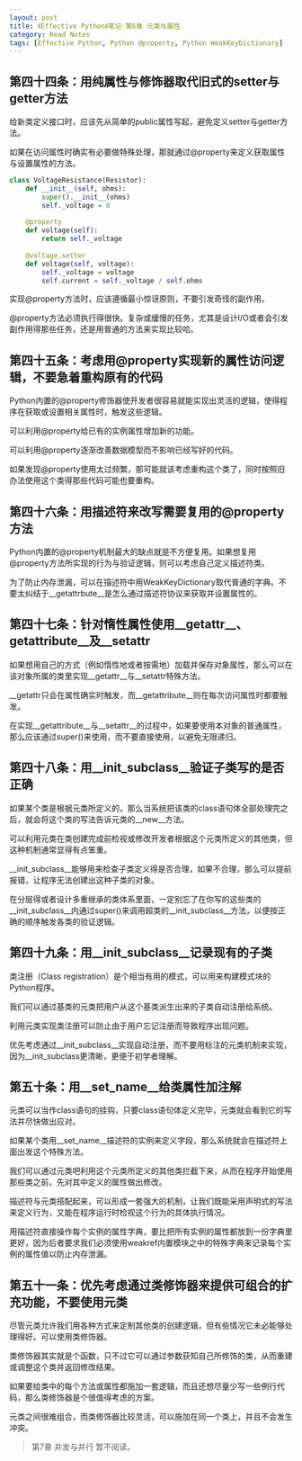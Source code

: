 ```yaml
---
layout: post
title: 《Effective Python》笔记-第6章 元类与属性
category: Read Notes
tags: [Effective Python, Python @property, Python WeakKeyDictionary]
---
```


## 第四十四条：用纯属性与修饰器取代旧式的setter与getter方法

给新类定义接口时，应该先从简单的public属性写起，避免定义setter与getter方法。

如果在访问属性时确实有必要做特殊处理，那就通过@property来定义获取属性与设置属性的方法。

~~~python
class VoltageResistance(Resistor):
    def __init__(self, ohms):
        super().__init__(ohms)
        self._voltage = 0
    
    @property
    def voltage(self):
        return self._voltage
    
    @voltage.setter
    def voltage(self, voltage):
        self._voltage = voltage
        self.current = self._voltage / self.ohms
~~~

实现@property方法时，应该遵循最小惊讶原则，不要引发奇怪的副作用。

@property方法必须执行得很快。复杂或缓慢的任务，尤其是设计I/O或者会引发副作用得那些任务，还是用普通的方法来实现比较哈。

## 第四十五条：考虑用@property实现新的属性访问逻辑，不要急着重构原有的代码

Python内置的@property修饰器使开发者很容易就能实现出灵活的逻辑，使得程序在获取或设置相关属性时，触发这些逻辑。

可以利用@property给已有的实例属性增加新的功能。

可以利用@property逐渐改善数据模型而不影响已经写好的代码。

如果发现@property使用太过频繁，那可能就该考虑重构这个类了，同时按照旧办法使用这个类得那些代码可能也要重构。

## 第四十六条：用描述符来改写需要复用的@property方法

Python内置的@property机制最大的缺点就是不方便复用。如果想复用@property方法所实现的行为与验证逻辑，则可以考虑自己定义描述符类。

为了防止内存泄漏，可以在描述符中用WeakKeyDictionary取代普通的字典。不要太纠结于__getattrbute__是怎么通过描述符协议来获取并设置属性的。

## 第四十七条：针对惰性属性使用__getattr__、__getattribute__及__setattr__

如果想用自己的方式（例如惰性地或者按需地）加载并保存对象属性，那么可以在该对象所属的类里实现__getattr__与__setattr特殊方法。

__getattr只会在属性确实时触发，而__getattribute__则在每次访问属性时都要触发。

在实现__getattribute__与__setattr__的过程中，如果要使用本对象的普通属性，那么应该通过super()来使用，而不要直接使用，以避免无限递归。

## 第四十八条：用__init_subclass__验证子类写的是否正确

如果某个类是根据元类所定义的，那么当系统把该类的class语句体全部处理完之后，就会将这个类的写法告诉元类的__new__方法。

可以利用元类在类创建完成前检视或修改开发者根据这个元类所定义的其他类，但这种机制通常显得有点笨重。

__init_subclass__能够用来检查子类定义得是否合理，如果不合理，那么可以提前报错，让程序无法创建出这种子类的对象。

在分层得或者设计多重继承的类体系里面，一定别忘了在你写的这些类的__init_subclass__内通过super()来调用超类的__init_subclass__方法，以便按正确的顺序触发各类的验证逻辑。

## 第四十九条：用__init_subclass__记录现有的子类

类注册（Class registration）是个相当有用的模式，可以用来构建模式块的Python程序。

我们可以通过基类的元类把用户从这个基类派生出来的子类自动注册给系统。

利用元类实现类注册可以防止由于用户忘记注册而导致程序出现问题。

优先考虑通过__init_subclass__实现自动注册，而不要用标注的元类机制来实现，因为__init_subclass更清晰，更便于初学者理解。

## 第五十条：用__set_name__给类属性加注解

元类可以当作class语句的挂钩，只要class语句体定义完毕，元类就会看到它的写法并尽快做出应对。

如果某个类用__set_name__描述符的实例来定义字段，那么系统就会在描述符上面出发这个特殊方法。

我们可以通过元类吧利用这个元类所定义的其他类拦截下来，从而在程序开始使用那些类之前，先对其中定义的属性做出修改。

描述符与元类搭配起来，可以形成一套强大的机制，让我们既能采用声明式的写法来定义行为，又能在程序运行时检视这个行为的具体执行情况。

用描述符直接操作每个实例的属性字典，要比把所有实例的属性都放到一份字典里更好，因为后者要求我们必须使用weakref内置模块之中的特殊字典来记录每个实例的属性值以防止内存泄漏。

## 第五十一条：优先考虑通过类修饰器来提供可组合的扩充功能，不要使用元类

尽管元类允许我们用各种方式来定制其他类的创建逻辑，但有些情况它未必能够处理得好。可以使用类修饰器。

类修饰器其实就是个函数，只不过它可以通过参数获知自己所修饰的类，从而重建或调整这个类并返回修改结果。

如果要给类中的每个方法或属性都施加一套逻辑，而且还想尽量少写一些例行代码，那么类修饰器是个很值得考虑的方案。

元类之间很难组合，而类修饰器比较灵活，可以施加在同一个类上，并且不会发生冲突。

> 第7章 并发与并行 暂不阅读。
